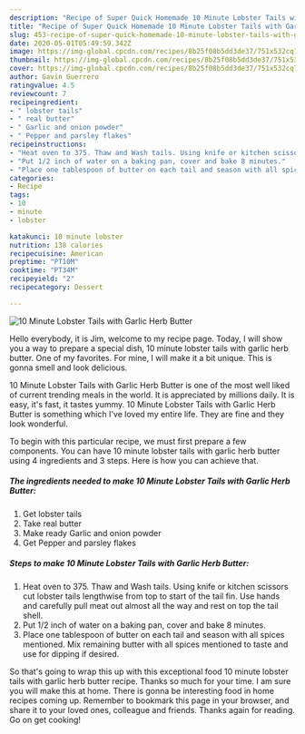 ```yaml
---
description: "Recipe of Super Quick Homemade 10 Minute Lobster Tails with Garlic Herb Butter"
title: "Recipe of Super Quick Homemade 10 Minute Lobster Tails with Garlic Herb Butter"
slug: 453-recipe-of-super-quick-homemade-10-minute-lobster-tails-with-garlic-herb-butter
date: 2020-05-01T05:49:59.342Z
image: https://img-global.cpcdn.com/recipes/8b25f08b5dd3de37/751x532cq70/10-minute-lobster-tails-with-garlic-herb-butter-recipe-main-photo.jpg
thumbnail: https://img-global.cpcdn.com/recipes/8b25f08b5dd3de37/751x532cq70/10-minute-lobster-tails-with-garlic-herb-butter-recipe-main-photo.jpg
cover: https://img-global.cpcdn.com/recipes/8b25f08b5dd3de37/751x532cq70/10-minute-lobster-tails-with-garlic-herb-butter-recipe-main-photo.jpg
author: Gavin Guerrero
ratingvalue: 4.5
reviewcount: 7
recipeingredient:
- " lobster tails"
- " real butter"
- " Garlic and onion powder"
- " Pepper and parsley flakes"
recipeinstructions:
- "Heat oven to 375. Thaw and Wash tails. Using knife or kitchen scissors cut lobster tails lengthwise from top to start of the tail fin. Use hands and carefully pull meat out almost all the way and rest on top the tail shell."
- "Put 1/2 inch of water on a baking pan, cover and bake 8 minutes."
- "Place one tablespoon of butter on each tail and season with all spices mentioned. Mix remaining butter with all spices mentioned to taste and use for dipping if desired."
categories:
- Recipe
tags:
- 10
- minute
- lobster

katakunci: 10 minute lobster 
nutrition: 138 calories
recipecuisine: American
preptime: "PT10M"
cooktime: "PT34M"
recipeyield: "2"
recipecategory: Dessert

---
```



![10 Minute Lobster Tails with Garlic Herb Butter](https://img-global.cpcdn.com/recipes/8b25f08b5dd3de37/751x532cq70/10-minute-lobster-tails-with-garlic-herb-butter-recipe-main-photo.jpg)

Hello everybody, it is Jim, welcome to my recipe page. Today, I will show you a way to prepare a special dish, 10 minute lobster tails with garlic herb butter. One of my favorites. For mine, I will make it a bit unique. This is gonna smell and look delicious.



10 Minute Lobster Tails with Garlic Herb Butter is one of the most well liked of current trending meals in the world. It is appreciated by millions daily. It is easy, it's fast, it tastes yummy. 10 Minute Lobster Tails with Garlic Herb Butter is something which I've loved my entire life. They are fine and they look wonderful.


To begin with this particular recipe, we must first prepare a few components. You can have 10 minute lobster tails with garlic herb butter using 4 ingredients and 3 steps. Here is how you can achieve that.

<!--inarticleads1-->

##### The ingredients needed to make 10 Minute Lobster Tails with Garlic Herb Butter:

1. Get  lobster tails
1. Take  real butter
1. Make ready  Garlic and onion powder
1. Get  Pepper and parsley flakes




<!--inarticleads2-->

##### Steps to make 10 Minute Lobster Tails with Garlic Herb Butter:

1. Heat oven to 375. Thaw and Wash tails. Using knife or kitchen scissors cut lobster tails lengthwise from top to start of the tail fin. Use hands and carefully pull meat out almost all the way and rest on top the tail shell.
1. Put 1/2 inch of water on a baking pan, cover and bake 8 minutes.
1. Place one tablespoon of butter on each tail and season with all spices mentioned. Mix remaining butter with all spices mentioned to taste and use for dipping if desired.




So that's going to wrap this up with this exceptional food 10 minute lobster tails with garlic herb butter recipe. Thanks so much for your time. I am sure you will make this at home. There is gonna be interesting food in home recipes coming up. Remember to bookmark this page in your browser, and share it to your loved ones, colleague and friends. Thanks again for reading. Go on get cooking!
